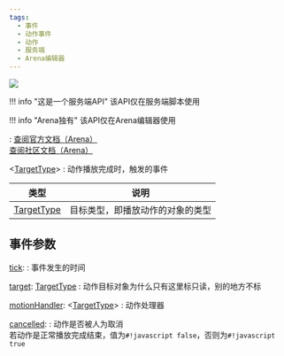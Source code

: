 ```yaml
---
tags:
  - 事件
  - 动作事件
  - 动作
  - 服务端
  - Arena编辑器
---
```


<a href="https://github.com/qndm"><img src="https://img.shields.io/badge/%E8%B4%A1%E7%8C%AE%E8%80%85-qndm-blue"></img></a>

!!! info "这是一个服务端API"
    该API仅在服务端脚本使用

!!! info "Arena独有"
    该API仅在Arena编辑器使用

:   [查阅官方文档（Arena）](https://box3.yuque.com/staff-khn556/wupvz3/eplk4m6wyt4gymk6)  
    [查阅社区文档（Arena）](https://www.yuque.com/box3lab/api/omfmpkmr5vh7ckaw#anWjP)

[](GameMotionEvent)<[TargetType](typeArg)>
:   动作播放完成时，触发的事件

| 类型 | 说明 |
| - | - |
| [TargetType](typeArg) | 目标类型，即播放动作的对象的类型 |

## 事件参数
[tick](hiddenProperty): [](number)
:   事件发生的时间

[target](hiddenReadonly): [TargetType](typeArg)
:   动作目标对象<span class="hidden">为什么只有这里标只读，别的地方不标</span>

[motionHandler](hiddenProperty): [](GameMotionHandler)<[TargetType](typeArg)>
:   动作处理器

[cancelled](property): [](boolean)
:   动作是否被人为取消  
    若动作是正常播放完成结束，值为`#!javascript false`，否则为`#!javascript true`